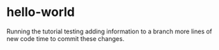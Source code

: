 # hello-world
Running the tutorial
testing adding information to a branch
more lines of new code
time to commit these changes.

